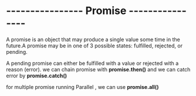 
# ---------------- Promise ----------------


A promise is an object that may produce a single value some time in the future.A promise may be in one of 3 possible states: fulfilled, rejected, or pending.

A pending promise can either be fulfilled with a value or rejected with a reason (error). we can chain promise with **promise.then()** and we can catch error by  **promise.catch()**


for multiple promise running Parallel , we can use **promise.all()**
